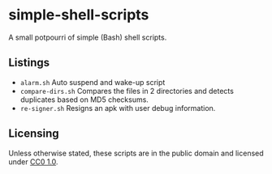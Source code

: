 # simple-shell-scripts
A small potpourri of simple (Bash) shell scripts.

## Listings
* `alarm.sh` Auto suspend and wake-up script
* `compare-dirs.sh` Compares the files in 2 directories and detects
duplicates based on MD5 checksums.
* `re-signer.sh` Resigns an apk with user debug information.

## Licensing
Unless otherwise stated, these scripts are in the public domain and 
licensed under
[CC0 1.0](http://creativecommons.org/publicdomain/zero/1.0/).
